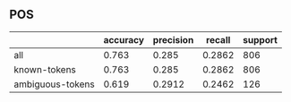
## POS

|                  | accuracy | precision | recall | support |
|------------------|----------|-----------|--------|---------|
| all              | 0.763    | 0.285     | 0.2862 | 806     |
| known-tokens     | 0.763    | 0.285     | 0.2862 | 806     |
| ambiguous-tokens | 0.619    | 0.2912    | 0.2462 | 126     |

